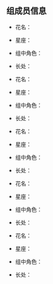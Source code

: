 组成员信息
---
* 花名：
* 星座：
* 组中角色：
* 长处：<br>

* 花名：
* 星座：
* 组中角色：
* 长处：<br>

* 花名：
* 星座：
* 组中角色：
* 长处：<br>

* 花名：
* 星座：
* 组中角色：
* 长处：<br>

* 花名：
* 星座：
* 组中角色：
* 长处：
